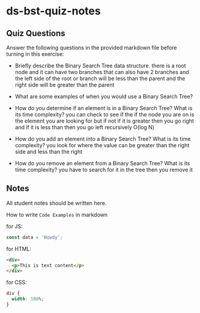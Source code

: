 # ds-bst-quiz-notes

## Quiz Questions

Answer the following questions in the provided markdown file before turning in this exercise:

- Briefly describe the Binary Search Tree data structure.
  there is a root node and it can have two branches that can also have 2 branches and the left side of the root or branch will be less than the parent and the right side will be greater than the parent
- What are some examples of when you would use a Binary Search Tree?

- How do you determine if an element is in a Binary Search Tree? What is its time complexity?
  you can check to see if the if the node you are on is the element you are looking for but if not if it is greater then you go right and if it is less than then you go left recursively O(log N)
- How do you add an element into a Binary Search Tree? What is its time complexity?
  you look for where the value can be greater than the right side and less than the right
- How do you remove an element from a Binary Search Tree? What is its time complexity?
  you have to search for it in the tree then you remove it

## Notes

All student notes should be written here.

How to write `Code Examples` in markdown

for JS:

```javascript
const data = 'Howdy';
```

for HTML:

```html
<div>
  <p>This is text content</p>
</div>
```

for CSS:

```css
div {
  width: 100%;
}
```
